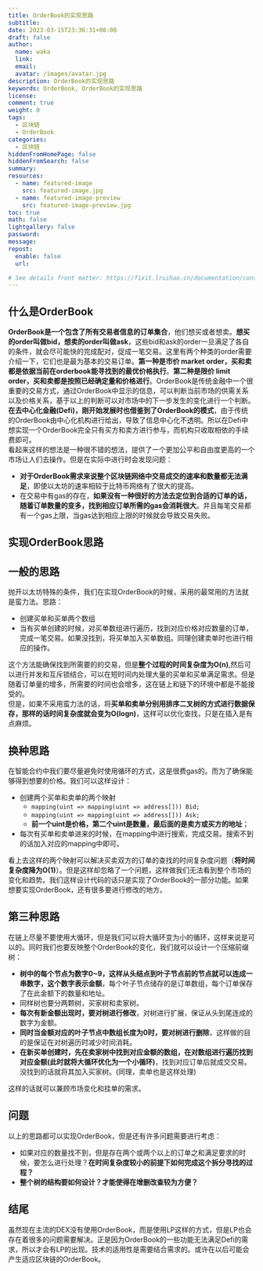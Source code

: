 ```yaml
---
title: OrderBook的实现思路
subtitle:
date: 2023-03-15T23:36:31+08:00
draft: false
author:
  name: waka
  link:
  email:
  avatar: /images/avatar.jpg
description: OrderBook的实现思路
keywords: OrderBook, OrderBook的实现思路
license:
comment: true
weight: 0
tags:
  - 区块链
  - OrderBook
categories:
  - 区块链
hiddenFromHomePage: false
hiddenFromSearch: false
summary:
resources:
  - name: featured-image
    src: featured-image.jpg
  - name: featured-image-preview
    src: featured-image-preview.jpg
toc: true
math: false
lightgallery: false
password:
message:
repost:
  enable: false
  url:

# See details front matter: https://fixit.lruihao.cn/documentation/content/#front-matter
---
```

## 什么是OrderBook

**OrderBook是一个包含了所有交易者信息的订单集合**，他们想买或者想卖。**想买的order叫做bid，想卖的order叫做ask**，这些bid和ask的order一旦满足了各自的条件，就会尽可能快的完成配对，促成一笔交易。这里有两个种类的order需要介绍一下，它们也是最为基本的交易订单。**第一种是市价 market order，买和卖都是依据当前在orderbook能寻找到的最优价格执行**。**第二种是限价 limit order，买和卖都是按照已经确定量和价格进行**。OrderBook是传统金融中一个很重要的交易方式，通过OrderBook中显示的信息，可以判断当前市场的供需关系以及价格关系，基于以上的判断可以对市场中的下一步发生的变化进行一个判断。**在去中心化金融(Defi)，刚开始发展时也借鉴到了OrderBook的模式**，由于传统的OrderBook由中心化机构进行给出，导致了信息中心化不透明。所以在Defi中想实现一个OrderBook完全只有买方和卖方进行参与，而机构只收取相依的手续费即可。  
看起来这样的想法是一种很不错的想法，提供了一个更加公平和自由度更高的一个市场让人们去操作。但是在实际中进行时会发现问题：

-   **对于OrderBook需求来说整个区块链网络中交易成交的速率和数量都无法满足**，即使以太坊的速率相较于比特币网络有了很大的提高。
-   在交易中有gas的存在，**如果没有一种很好的方法去定位到合适的订单的话，随着订单数量的变多，找到相应订单所需的gas会消耗很大**。并且每笔交易都有一个gas上限，当gas达到相应上限的时候就会导致交易失败。

## 实现OrderBook思路

## 一般的思路

抛开以太坊特殊的条件，我们在实现OrderBook的时候，采用的最常用的方法就是蛮力法。思路：

-   创建买单和买单两个数组
-   当有买单创建的时候，对买单数组进行遍历，找到对应价格对应数量的订单，完成一笔交易。如果没找到，将买单加入买单数组。同理创建卖单时也进行相应的操作。

这个方法能确保找到所需要的的交易，但是**整个过程的时间复杂度为O(n)**,然后可以进行并发和互斥锁结合，可以在短时间内处理大量的买单和买单满足需求。但是随着订单量的增多，所需要的时间也会增多，这在链上和链下的环境中都是不能接受的。  
但是，如果不采用蛮力法的话，将**买单和卖单分别用排序二叉树的方式进行数据保存，那样的话时间复杂度就会变为O(logn)**，这样可以优化查找，只是在插入是有点麻烦。

## 换种思路

在智能合约中我们要尽量避免时使用循环的方式，这是很费gas的。而为了确保能够得到想要的价格。我们可以这样设计：

-   创建两个买单和卖单的两个映射
    -   `mapping(uint => mapping(uint => address[])) Bid;`
    -   `mapping(uint => mapping(uint => address[])) Ask;`
    -   **前一个uint是价格，第二个uint是数量，最后面的是卖方或买方的地址**；
-   每次有买单和卖单进来的时候，在mapping中进行搜索，完成交易。搜索不到的话加入对应的mapping中即可。

看上去这样的两个映射可以解决买卖双方的订单的查找的时间复杂度问题（**将时间复杂度降为O(1)**）。但是这样却忽略了一个问题，这样做我们无法看到整个市场的变化和趋势。我们这样设计代码的话只是实现了OrderBook的一部分功能。如果想要实现OrderBook，还有很多要进行修改的地方。

## 第三种思路

在链上尽量不要使用大循环，但是我们可以将大循环变为小的循环，这样来说是可以的。同时我们也要反映整个OrderBook的变化，我们就可以设计一个压缩前缀树：

-   **树中的每个节点为数字0~9，这样从头结点到叶子节点前的节点就可以连成一串数字，这个数字表示金额**，每个叶子节点储存的是订单数组，每个订单保存了在此金额下的数量和地址。
-   同样树也要分两颗树，买家树和卖家树。
-   **每次有新金额出现时，要对树进行修改**，对树进行扩展，保证从头到尾连成的数字为金额。
-   **同时当金额对应的叶子节点中数组长度为0时，要对树进行删除**，这样做的目的是保证在对树遍历时减少时间消耗。
-   **在新买单创建时，先在卖家树中找到对应金额的数组，在对数组进行遍历找到对应金额(此时就将大循环优化为一个小循环)**，找到对应订单后就成交交易。没找到的话就将其加入买家树。(同理，卖单也是这样处理)

这样的话就可以兼顾市场变化和挂单的需求。

## 问题

以上的思路都可以实现OrderBook，但是还有许多问题需要进行考虑：

-   如果对应的数量找不到，但是存在两个或两个以上的订单之和满足要求的时候，要怎么进行处理？**在时间复杂度较小的前提下如何完成这个拆分寻找的过程？**
-   **整个树的结构要如何设计？才能使得在增删改查较为方便？**

## 结尾

虽然现在主流的DEX没有使用OrderBook，而是使用LP这样的方式，但是LP也会存在着很多的问题需要解决。正是因为OrderBook的一些功能无法满足Defi的需求，所以才会有LP的出现。技术的适用性是需要结合需求的。或许在以后可能会产生适应区块链的OrderBook。

<!--more-->
